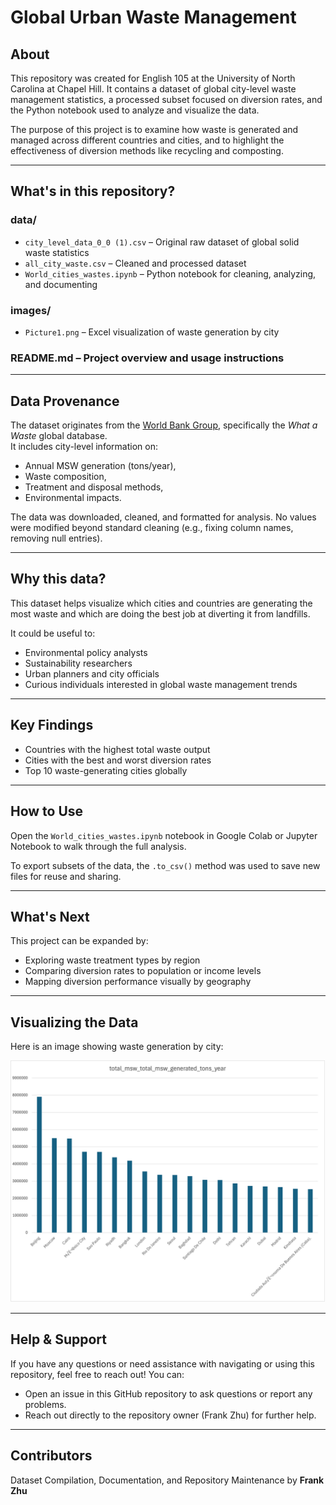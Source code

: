 # Global Urban Waste Management

## About
This repository was created for English 105 at the University of North Carolina at Chapel Hill. It contains a dataset of global city-level waste management statistics, a processed subset focused on diversion rates, and the Python notebook used to analyze and visualize the data.

The purpose of this project is to examine how waste is generated and managed across different countries and cities, and to highlight the effectiveness of diversion methods like recycling and composting.

---

## What's in this repository?

###  data/
-  `city_level_data_0_0 (1).csv` – Original raw dataset of global solid waste statistics
-  `all_city_waste.csv` – Cleaned and processed dataset
-  `World_cities_wastes.ipynb` – Python notebook for cleaning, analyzing, and documenting

###  images/
-  `Picture1.png` – Excel visualization of waste generation by city

###  README.md – Project overview and usage instructions

---

## Data Provenance
The dataset originates from the [World Bank Group](https://datacatalog.worldbank.org/search/dataset/0039596), specifically the *What a Waste* global database.  
It includes city-level information on:
- Annual MSW generation (tons/year),
- Waste composition,
- Treatment and disposal methods,
- Environmental impacts.

The data was downloaded, cleaned, and formatted for analysis. No values were modified beyond standard cleaning (e.g., fixing column names, removing null entries).

---

## Why this data?
This dataset helps visualize which cities and countries are generating the most waste and which are doing the best job at diverting it from landfills.

It could be useful to:
- Environmental policy analysts
- Sustainability researchers
- Urban planners and city officials
- Curious individuals interested in global waste management trends

---

## Key Findings
- Countries with the highest total waste output
- Cities with the best and worst diversion rates
- Top 10 waste-generating cities globally

---

## How to Use
Open the `World_cities_wastes.ipynb` notebook in Google Colab or Jupyter Notebook to walk through the full analysis.

To export subsets of the data, the `.to_csv()` method was used to save new files for reuse and sharing.

---

## What's Next
This project can be expanded by:
- Exploring waste treatment types by region
- Comparing diversion rates to population or income levels
- Mapping diversion performance visually by geography

---

## Visualizing the Data
Here is an image showing waste generation by city:

![Waste Generation by City](images/Picture1.png)

---

## Help & Support

If you have any questions or need assistance with navigating or using this repository, feel free to reach out! You can:

- Open an issue in this GitHub repository to ask questions or report any problems.
- Reach out directly to the repository owner (Frank Zhu) for further help.

---

## Contributors
Dataset Compilation, Documentation, and Repository Maintenance by **Frank Zhu**
